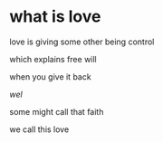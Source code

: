 # what is love

love is giving some other being control

which explains free will

when you give it back 

_wel_

some might call that faith

we call this love